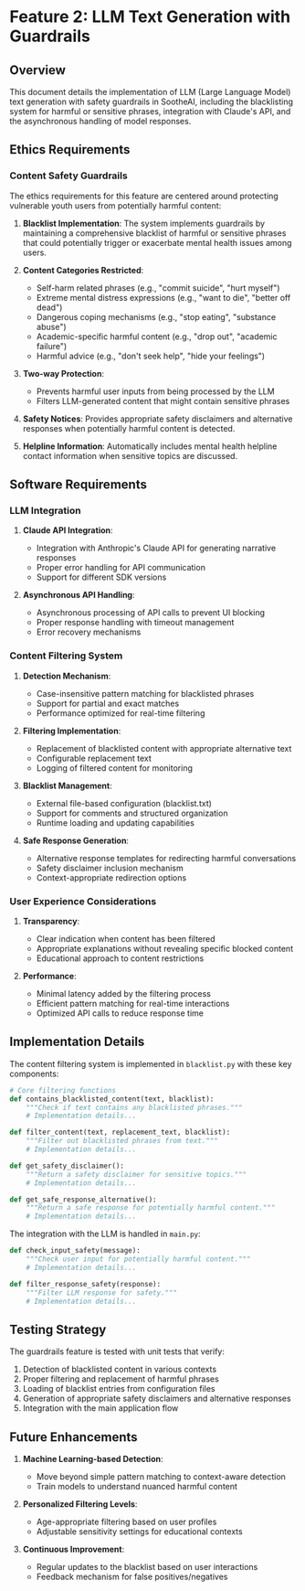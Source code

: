 # Feature 2: LLM Text Generation with Guardrails

## Overview

This document details the implementation of LLM (Large Language Model) text generation with safety guardrails in SootheAI, including the blacklisting system for harmful or sensitive phrases, integration with Claude's API, and the asynchronous handling of model responses.

## Ethics Requirements

### Content Safety Guardrails

The ethics requirements for this feature are centered around protecting vulnerable youth users from potentially harmful content:

1. **Blacklist Implementation**: The system implements guardrails by maintaining a comprehensive blacklist of harmful or sensitive phrases that could potentially trigger or exacerbate mental health issues among users.

2. **Content Categories Restricted**:
   - Self-harm related phrases (e.g., "commit suicide", "hurt myself")
   - Extreme mental distress expressions (e.g., "want to die", "better off dead")
   - Dangerous coping mechanisms (e.g., "stop eating", "substance abuse")
   - Academic-specific harmful content (e.g., "drop out", "academic failure")
   - Harmful advice (e.g., "don't seek help", "hide your feelings")

3. **Two-way Protection**:
   - Prevents harmful user inputs from being processed by the LLM
   - Filters LLM-generated content that might contain sensitive phrases

4. **Safety Notices**: Provides appropriate safety disclaimers and alternative responses when potentially harmful content is detected.

5. **Helpline Information**: Automatically includes mental health helpline contact information when sensitive topics are discussed.

## Software Requirements

### LLM Integration

1. **Claude API Integration**:
   - Integration with Anthropic's Claude API for generating narrative responses
   - Proper error handling for API communication
   - Support for different SDK versions

2. **Asynchronous API Handling**:
   - Asynchronous processing of API calls to prevent UI blocking
   - Proper response handling with timeout management
   - Error recovery mechanisms

### Content Filtering System

1. **Detection Mechanism**:
   - Case-insensitive pattern matching for blacklisted phrases
   - Support for partial and exact matches
   - Performance optimized for real-time filtering

2. **Filtering Implementation**:
   - Replacement of blacklisted content with appropriate alternative text
   - Configurable replacement text
   - Logging of filtered content for monitoring

3. **Blacklist Management**:
   - External file-based configuration (blacklist.txt)
   - Support for comments and structured organization
   - Runtime loading and updating capabilities

4. **Safe Response Generation**:
   - Alternative response templates for redirecting harmful conversations
   - Safety disclaimer inclusion mechanism
   - Context-appropriate redirection options

### User Experience Considerations

1. **Transparency**:
   - Clear indication when content has been filtered
   - Appropriate explanations without revealing specific blocked content
   - Educational approach to content restrictions

2. **Performance**:
   - Minimal latency added by the filtering process
   - Efficient pattern matching for real-time interactions
   - Optimized API calls to reduce response time

## Implementation Details

The content filtering system is implemented in `blacklist.py` with these key components:

```python
# Core filtering functions
def contains_blacklisted_content(text, blacklist):
    """Check if text contains any blacklisted phrases."""
    # Implementation details...

def filter_content(text, replacement_text, blacklist):
    """Filter out blacklisted phrases from text."""
    # Implementation details...

def get_safety_disclaimer():
    """Return a safety disclaimer for sensitive topics."""
    # Implementation details...

def get_safe_response_alternative():
    """Return a safe response for potentially harmful content."""
    # Implementation details...
```

The integration with the LLM is handled in `main.py`:

```python
def check_input_safety(message):
    """Check user input for potentially harmful content."""
    # Implementation details...

def filter_response_safety(response):
    """Filter LLM response for safety."""
    # Implementation details...
```

## Testing Strategy

The guardrails feature is tested with unit tests that verify:

1. Detection of blacklisted content in various contexts
2. Proper filtering and replacement of harmful phrases
3. Loading of blacklist entries from configuration files
4. Generation of appropriate safety disclaimers and alternative responses
5. Integration with the main application flow

## Future Enhancements

1. **Machine Learning-based Detection**:
   - Move beyond simple pattern matching to context-aware detection
   - Train models to understand nuanced harmful content

2. **Personalized Filtering Levels**:
   - Age-appropriate filtering based on user profiles
   - Adjustable sensitivity settings for educational contexts

3. **Continuous Improvement**:
   - Regular updates to the blacklist based on user interactions
   - Feedback mechanism for false positives/negatives
